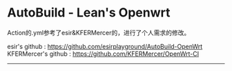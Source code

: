 # AutoBuild - Lean's Openwrt

Action的.yml参考了esir&KFERMercer的，进行了个人需求的修改。

esir's github : https://github.com/esirplayground/AutoBuild-OpenWrt
KFERMercer's github : https://github.com/KFERMercer/OpenWrt-CI

----------------------------------------------------------------------

